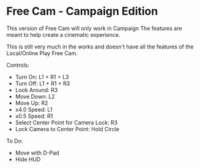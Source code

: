 # Free Cam - Campaign Edition
This version of Free Cam will only work in Campaign
The features are meant to help create a cinematic experience.

This is still very much in the works and doesn't have all the features of the Local/Online Play Free Cam.

Controls:
 - Turn On: L1 + R1 + L3
 - Turn Off: L1 + R1 + R3
 - Look Around: R3
 - Move Down: L2
 - Move Up: R2
 - x4.0 Speed: L1
 - x0.5 Speed: R1
 - Select Center Point for Camera Lock: R3
 - Lock Camera to Center Point: Hold Circle

 To Do:
  - Move with D-Pad
  - Hide HUD